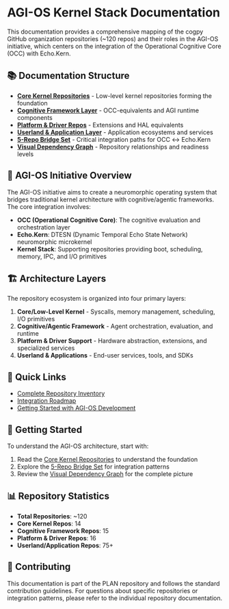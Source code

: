 # AGI-OS Kernel Stack Documentation

This documentation provides a comprehensive mapping of the cogpy GitHub organization repositories (~120 repos) and their roles in the AGI-OS initiative, which centers on the integration of the Operational Cognitive Core (OCC) with Echo.Kern.

## 📚 Documentation Structure

- **[Core Kernel Repositories](./01-core-kernel-repos.md)** - Low-level kernel repositories forming the foundation
- **[Cognitive Framework Layer](./02-cognitive-framework-layer.md)** - OCC-equivalents and AGI runtime components
- **[Platform & Driver Repos](./03-platform-driver-repos.md)** - Extensions and HAL equivalents
- **[Userland & Application Layer](./04-userland-application-layer.md)** - Application ecosystems and services
- **[5-Repo Bridge Set](./05-bridge-set-integration.md)** - Critical integration paths for OCC ↔ Echo.Kern
- **[Visual Dependency Graph](./06-dependency-graph.md)** - Repository relationships and readiness levels

## 🎯 AGI-OS Initiative Overview

The AGI-OS initiative aims to create a neuromorphic operating system that bridges traditional kernel architecture with cognitive/agentic frameworks. The core integration involves:

- **OCC (Operational Cognitive Core)**: The cognitive evaluation and orchestration layer
- **Echo.Kern**: DTESN (Dynamic Temporal Echo State Network) neuromorphic microkernel
- **Kernel Stack**: Supporting repositories providing boot, scheduling, memory, IPC, and I/O primitives

## 🏗️ Architecture Layers

The repository ecosystem is organized into four primary layers:

1. **Core/Low-Level Kernel** - Syscalls, memory management, scheduling, I/O primitives
2. **Cognitive/Agentic Framework** - Agent orchestration, evaluation, and runtime
3. **Platform & Driver Support** - Hardware abstraction, extensions, and specialized services
4. **Userland & Applications** - End-user services, tools, and SDKs

## 🔗 Quick Links

- [Complete Repository Inventory](./07-repository-inventory.md)
- [Integration Roadmap](./08-integration-roadmap.md)
- [Getting Started with AGI-OS Development](./09-getting-started.md)

## 🚀 Getting Started

To understand the AGI-OS architecture, start with:
1. Read the [Core Kernel Repositories](./01-core-kernel-repos.md) to understand the foundation
2. Explore the [5-Repo Bridge Set](./05-bridge-set-integration.md) for integration patterns
3. Review the [Visual Dependency Graph](./06-dependency-graph.md) for the complete picture

## 📊 Repository Statistics

- **Total Repositories**: ~120
- **Core Kernel Repos**: 14
- **Cognitive Framework Repos**: 15
- **Platform & Driver Repos**: 16
- **Userland/Application Repos**: 75+

## 🤝 Contributing

This documentation is part of the PLAN repository and follows the standard contribution guidelines. For questions about specific repositories or integration patterns, please refer to the individual repository documentation.
